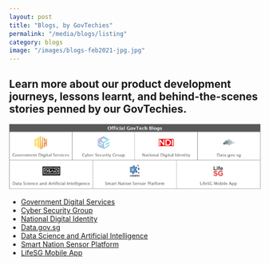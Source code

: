 ```yaml
---
layout: post
title: "Blogs, by GovTechies"
permalink: "/media/blogs/listing"
category: blogs
image: "/images/blogs-feb2021-jpg.jpg"
---
```


Learn more about our product development journeys, lessons learnt, and behind-the-scenes stories penned by our GovTechies. 
---

![A screenshot of the Data.gov.sg blog](/images/blogs-feb2021-jpg.jpg)

* [Government Digital Services](https://blog.gds-gov.tech)<br>
* [Cyber Security Group](https://medium.com/csg-govtech)<br>
* [National Digital Identity](https://medium.com/ndi-sg)<br>
* [Data.gov.sg](https://blog.data.gov.sg)<br>
* [Data Science and Artificial Intelligence](https://medium.com/dsaid-govtech)<br>
* [Smart Nation Sensor Platform](https://medium.com/snsp-govtech)<br>
* [LifeSG Mobile App](https://medium.com/lifesg)<br>

